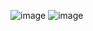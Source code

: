 ![image](https://user-images.githubusercontent.com/56311452/148428659-49572699-4a31-4c26-88dc-e2b9e1931a70.png)
![image](https://user-images.githubusercontent.com/56311452/148428740-928d32d2-b093-4713-913f-dc8422e94a61.png)

